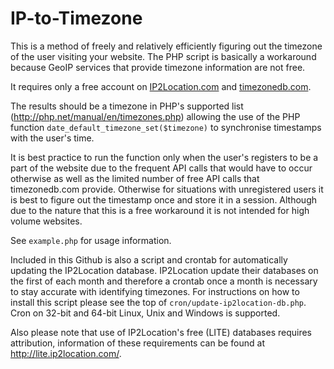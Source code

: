 # IP-to-Timezone
This is a method of freely and relatively efficiently figuring out the timezone of the user visiting your website. The PHP script is basically a workaround because GeoIP services that provide timezone information are not free.

It requires only a free account on [IP2Location.com](https://www.ip2location.com/) and [timezonedb.com](https://timezonedb.com/).

The results should be a timezone in PHP's supported list (http://php.net/manual/en/timezones.php) allowing the use of the PHP function `date_default_timezone_set($timezone)` to synchronise timestamps with the user's time.

It is best practice to run the function only when the user's registers to be a part of the website due to the frequent API calls that would have to occur otherwise as well as the limited number of free API calls that timezonedb.com provide. Otherwise for situations with unregistered users it is best to figure out the timestamp once and store it in a session. Although due to the nature that this is a free workaround it is not intended for high volume websites.

See `example.php` for usage information.

Included in this Github is also a script and crontab for automatically updating the IP2Location database. IP2Location update their databases on the first of each month and therefore a crontab once a month is necessary to stay accurate with identifying timezones. For instructions on how to install this script please see the top of `cron/update-ip2location-db.php`.
Cron on 32-bit and 64-bit Linux, Unix and Windows is supported.

Also please note that use of IP2Location's free (LITE) databases requires attribution, information of these requirements can be found at http://lite.ip2location.com/.
